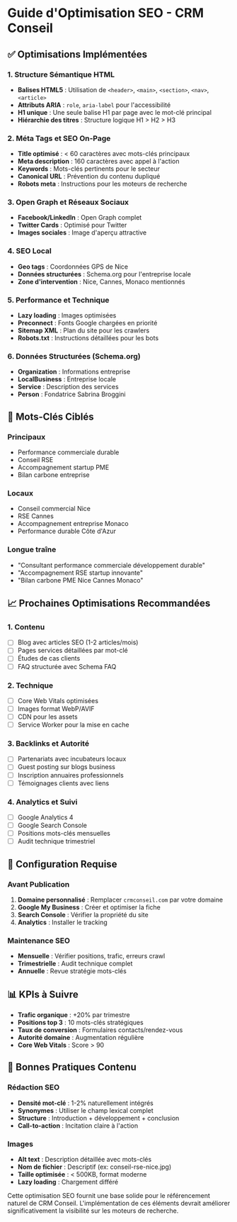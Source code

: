 # Guide d'Optimisation SEO - CRM Conseil

## ✅ Optimisations Implémentées

### 1. Structure Sémantique HTML
- **Balises HTML5** : Utilisation de `<header>`, `<main>`, `<section>`, `<nav>`, `<article>`
- **Attributs ARIA** : `role`, `aria-label` pour l'accessibilité
- **H1 unique** : Une seule balise H1 par page avec le mot-clé principal
- **Hiérarchie des titres** : Structure logique H1 > H2 > H3

### 2. Méta Tags et SEO On-Page
- **Title optimisé** : < 60 caractères avec mots-clés principaux
- **Meta description** : 160 caractères avec appel à l'action
- **Keywords** : Mots-clés pertinents pour le secteur
- **Canonical URL** : Prévention du contenu dupliqué
- **Robots meta** : Instructions pour les moteurs de recherche

### 3. Open Graph et Réseaux Sociaux
- **Facebook/LinkedIn** : Open Graph complet
- **Twitter Cards** : Optimisé pour Twitter
- **Images sociales** : Image d'aperçu attractive

### 4. SEO Local
- **Geo tags** : Coordonnées GPS de Nice
- **Données structurées** : Schema.org pour l'entreprise locale
- **Zone d'intervention** : Nice, Cannes, Monaco mentionnés

### 5. Performance et Technique
- **Lazy loading** : Images optimisées
- **Preconnect** : Fonts Google chargées en priorité
- **Sitemap XML** : Plan du site pour les crawlers
- **Robots.txt** : Instructions détaillées pour les bots

### 6. Données Structurées (Schema.org)
- **Organization** : Informations entreprise
- **LocalBusiness** : Entreprise locale
- **Service** : Description des services
- **Person** : Fondatrice Sabrina Broggini

## 🎯 Mots-Clés Ciblés

### Principaux
- Performance commerciale durable
- Conseil RSE
- Accompagnement startup PME
- Bilan carbone entreprise

### Locaux
- Conseil commercial Nice
- RSE Cannes
- Accompagnement entreprise Monaco
- Performance durable Côte d'Azur

### Longue traîne
- "Consultant performance commerciale développement durable"
- "Accompagnement RSE startup innovante"
- "Bilan carbone PME Nice Cannes Monaco"

## 📈 Prochaines Optimisations Recommandées

### 1. Contenu
- [ ] Blog avec articles SEO (1-2 articles/mois)
- [ ] Pages services détaillées par mot-clé
- [ ] Études de cas clients
- [ ] FAQ structurée avec Schema FAQ

### 2. Technique
- [ ] Core Web Vitals optimisées
- [ ] Images format WebP/AVIF
- [ ] CDN pour les assets
- [ ] Service Worker pour la mise en cache

### 3. Backlinks et Autorité
- [ ] Partenariats avec incubateurs locaux
- [ ] Guest posting sur blogs business
- [ ] Inscription annuaires professionnels
- [ ] Témoignages clients avec liens

### 4. Analytics et Suivi
- [ ] Google Analytics 4
- [ ] Google Search Console
- [ ] Positions mots-clés mensuelles
- [ ] Audit technique trimestriel

## 🔧 Configuration Requise

### Avant Publication
1. **Domaine personnalisé** : Remplacer `crmconseil.com` par votre domaine
2. **Google My Business** : Créer et optimiser la fiche
3. **Search Console** : Vérifier la propriété du site
4. **Analytics** : Installer le tracking

### Maintenance SEO
- **Mensuelle** : Vérifier positions, trafic, erreurs crawl
- **Trimestrielle** : Audit technique complet
- **Annuelle** : Revue stratégie mots-clés

## 📊 KPIs à Suivre

- **Trafic organique** : +20% par trimestre
- **Positions top 3** : 10 mots-clés stratégiques
- **Taux de conversion** : Formulaires contacts/rendez-vous
- **Autorité domaine** : Augmentation régulière
- **Core Web Vitals** : Score > 90

## 🎨 Bonnes Pratiques Contenu

### Rédaction SEO
- **Densité mot-clé** : 1-2% naturellement intégrés
- **Synonymes** : Utiliser le champ lexical complet
- **Structure** : Introduction + développement + conclusion
- **Call-to-action** : Incitation claire à l'action

### Images
- **Alt text** : Description détaillée avec mots-clés
- **Nom de fichier** : Descriptif (ex: conseil-rse-nice.jpg)
- **Taille optimisée** : < 500KB, format moderne
- **Lazy loading** : Chargement différé

Cette optimisation SEO fournit une base solide pour le référencement naturel de CRM Conseil. L'implémentation de ces éléments devrait améliorer significativement la visibilité sur les moteurs de recherche.